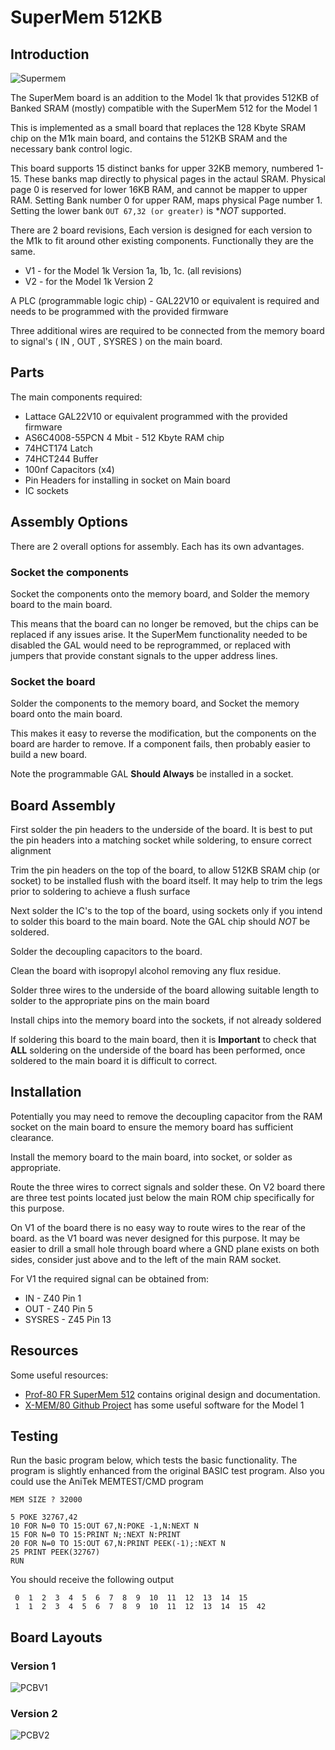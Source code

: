 # SuperMem 512KB

## Introduction

![Supermem](./images/IMG_0036.jpeg)

The SuperMem board is an addition to the Model 1k that provides 512KB of Banked SRAM
(mostly) compatible with the SuperMem 512 for the Model 1

This is implemented as a small board that replaces the 128 Kbyte SRAM chip on the M1k 
main board, and contains the 512KB SRAM and the necessary bank control logic.

This board supports 15 distinct banks for upper 32KB memory, numbered 1-15. 
These banks map directly to physical pages in the actaul SRAM. 
Physical page 0 is reserved for lower 16KB RAM, and cannot be mapper to upper RAM. 
Setting Bank number 0 for upper RAM, maps physical Page number 1.
Setting the lower bank `OUT 67,32 (or greater)` is **NOT* supported.

There are 2 board revisions, Each version is designed for each version to the M1k 
to fit around other existing components. Functionally they are the same. 
* V1 - for the Model 1k Version 1a, 1b, 1c. (all revisions) 
* V2 - for the Model 1k Version 2 

A PLC (programmable logic chip) - GAL22V10 or equivalent is required and needs to be 
programmed with the provided firmware 

Three additional wires are required to be connected from the memory board to signal's 
( IN , OUT , SYSRES ) on the main board.

## Parts

The main components required:
* Lattace GAL22V10 or equivalent programmed with the provided firmware 
* AS6C4008-55PCN 4 Mbit - 512 Kbyte RAM chip
* 74HCT174 Latch
* 74HCT244 Buffer
* 100nf Capacitors (x4)
* Pin Headers for installing in socket on Main board
* IC sockets

## Assembly Options

There are 2 overall options for assembly. Each has its own advantages. 

### Socket the components

Socket the components onto the memory board, and Solder the memory board to the main board.

This means that the board can no longer be removed, but the chips can be replaced
if any issues arise. It the SuperMem functionality needed to be disabled
the GAL would need to be reprogrammed, or replaced with jumpers that provide 
constant signals to the upper address lines.

### Socket the board

Solder the components to the memory board, and Socket the memory board onto the main board. 

This makes it easy to reverse the modification, but the components on the board 
are harder to remove. If a component fails, then probably easier to build a new board.

Note the programmable GAL **Should Always** be installed in a socket.

## Board Assembly

First solder the pin headers to the underside of the board. It is best to put the pin headers 
into a matching socket while soldering, to ensure correct alignment

Trim the pin headers on the top of the board, to allow 512KB SRAM chip (or socket) 
to be installed flush with the board itself. It may help to trim the legs prior to soldering
to achieve a flush surface

Next solder the IC's to the top of the board, using sockets only if you intend 
to solder this board to the main board. Note the GAL chip should *NOT* be soldered.

Solder the decoupling capacitors to the board.

Clean the board with isopropyl alcohol removing any flux residue.

Solder three wires to the underside of the board allowing suitable length to solder to 
the appropriate pins on the main board

Install chips into the memory board into the sockets, if not already soldered

If soldering this board to the main board, then it is **Important** to check that **ALL** soldering
on the underside of the board has been performed, once soldered to the main board it is difficult 
to correct.

## Installation

Potentially you may need to remove the decoupling capacitor from the RAM socket on the main board
to ensure the memory board has sufficient clearance.

Install the memory board to the main board, into socket, or solder as appropriate.

Route the three wires to correct signals and solder these. On V2 board there are three test points 
located just below the main ROM chip specifically for this purpose.

On V1 of the board there is no easy way to route wires to the rear of the board.
as the V1 board was never designed for this purpose. It may be easier to drill a 
small hole through board where a GND plane exists on both sides, consider just above 
and to the left of the main RAM socket.

For V1 the required signal can be obtained from:
* IN -  Z40 Pin 1
* OUT - Z40 Pin 5
* SYSRES - Z45 Pin 13

## Resources

Some useful resources:
* [Prof-80 FR SuperMem 512](https://prof-80.fr/index.php/carte-type-supermen-512k) contains original design and documentation.
* [X-MEM/80 Github Project](https://github.com/lambdamikel/x-mem-80) has some useful software for the Model 1

## Testing

Run the basic program below, which tests the basic functionality. The program
is slightly enhanced from the original BASIC test program. Also you could
use the AniTek MEMTEST/CMD program 

```
MEM SIZE ? 32000

5 POKE 32767,42
10 FOR N=0 TO 15:OUT 67,N:POKE -1,N:NEXT N 
15 FOR N=0 TO 15:PRINT N;:NEXT N:PRINT
20 FOR N=0 TO 15:OUT 67,N:PRINT PEEK(-1);:NEXT N 
25 PRINT PEEK(32767)
RUN
```

You should receive the following output

```
 0  1  2  3  4  5  6  7  8  9  10  11  12  13  14  15
 1  1  2  3  4  5  6  7  8  9  10  11  12  13  14  15  42
```

## Board Layouts

### Version 1

![PCBV1](./images/SuperMem_PCBFront_V1.png)

### Version 2

![PCBV2](./images/SuperMem_PCBFront_V2.png)




